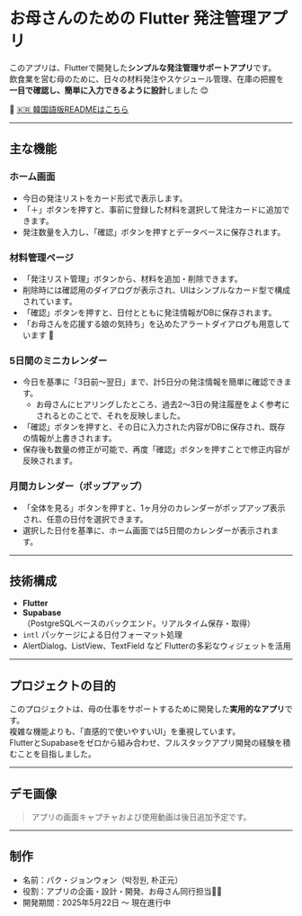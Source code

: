 # お母さんのための Flutter 発注管理アプリ

このアプリは、Flutterで開発した**シンプルな発注管理サポートアプリ**です。  
飲食業を営む母のために、日々の材料発注やスケジュール管理、在庫の把握を  
**一目で確認し、簡単に入力できるように設計**しました 😊

📄 [🇰🇷 韓国語版READMEはこちら](./README.md)

---

## 主な機能

### ホーム画面
- 今日の発注リストをカード形式で表示します。
- 「＋」ボタンを押すと、事前に登録した材料を選択して発注カードに追加できます。
- 発注数量を入力し、「確認」ボタンを押すとデータベースに保存されます。

### 材料管理ページ
- 「発注リスト管理」ボタンから、材料を追加・削除できます。
- 削除時には確認用のダイアログが表示され、UIはシンプルなカード型で構成されています。
- 「確認」ボタンを押すと、日付とともに発注情報がDBに保存されます。
- 「お母さんを応援する娘の気持ち」を込めたアラートダイアログも用意しています 💚

### 5日間のミニカレンダー
- 今日を基準に「3日前～翌日」まで、計5日分の発注情報を簡単に確認できます。
  - お母さんにヒアリングしたところ、過去2～3日の発注履歴をよく参考にされるとのことで、それを反映しました。
- 「確認」ボタンを押すと、その日に入力された内容がDBに保存され、既存の情報が上書きされます。
- 保存後も数量の修正が可能で、再度「確認」ボタンを押すことで修正内容が反映されます。

### 月間カレンダー（ポップアップ）
- 「全体を見る」ボタンを押すと、1ヶ月分のカレンダーがポップアップ表示され、任意の日付を選択できます。
- 選択した日付を基準に、ホーム画面では5日間のカレンダーが表示されます。

---

## 技術構成

- **Flutter**
- **Supabase**（PostgreSQLベースのバックエンド。リアルタイム保存・取得）
- `intl` パッケージによる日付フォーマット処理
- AlertDialog、ListView、TextField など Flutterの多彩なウィジェットを活用

---

## プロジェクトの目的

このプロジェクトは、母の仕事をサポートするために開発した**実用的なアプリ**です。  
複雑な機能よりも、「直感的で使いやすいUI」を重視しています。  
FlutterとSupabaseをゼロから組み合わせ、フルスタックアプリ開発の経験を積むことを目指しました。

---

## デモ画像

> アプリの画面キャプチャおよび使用動画は後日追加予定です。

---

## 制作

- 名前：パク・ジョンウォン（박정원, 朴正元）
- 役割：アプリの企画・設計・開発、お母さん同行担当👩‍👧
- 開発期間：2025年5月22日 ～ 現在進行中
